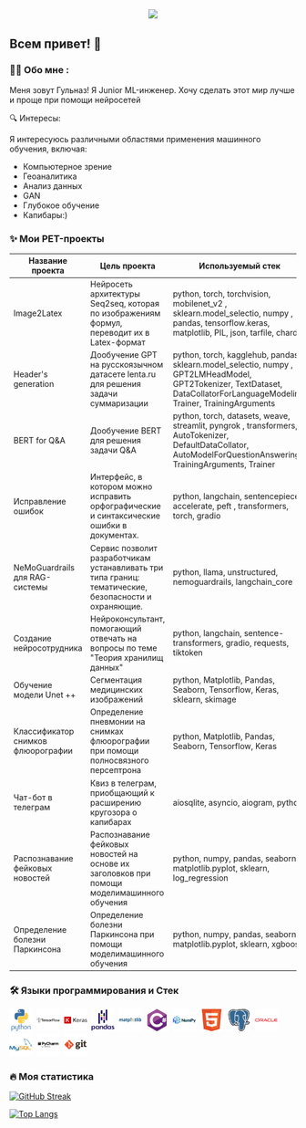 <div id="header" align="center">
  <img src="https://i.giphy.com/media/v1.Y2lkPTc5MGI3NjExeTl6ODhoZnUzYmRsMHhkZmI0cXRlaTk2cDBia2lwdnhvM2czNG5kNyZlcD12MV9pbnRlcm5hbF9naWZfYnlfaWQmY3Q9Zw/ua7vVw9awZKWwLSYpW/giphy.gif" width="300"/>
</div>

## Всем привет! 👋
### :woman_technologist: Обо мне :
Меня зовут Гульназ!
Я Junior ML-инженер. Хочу сделать этот мир лучше и проще при помощи нейросетей

🔍 Интересы:

Я интересуюсь различными областями применения машинного обучения, включая:
* Компьютерное зрение  
* Геоаналитика 
* Анализ данных
* GAN
* Глубокое обучение
* Капибары:)

### :sparkles: Мои PET-проекты
 
 | Название проекта | Цель проекта | Используемый стек | Ссылка на репозиторий | 
| --- | --- |--- | --- |
| Image2Latex| Нейросеть архитектуры Seq2seq, которая по изображениям формул, переводит их в Latex-формат| python, torch, torchvision, mobilenet_v2 , sklearn.model_selectio, numpy , pandas, tensorflow.keras, matplotlib, PIL, json, tarfile, chardet | https://github.com/GulnazaS/image2latex|
|Header's generation| Дообучение GPT на русскоязычном датасете lenta.ru для решения задачи суммаризации| python, torch, kagglehub, pandas , sklearn.model_selectio, numpy , GPT2LMHeadModel, GPT2Tokenizer, TextDataset, DataCollatorForLanguageModeling, Trainer, TrainingArguments|https://github.com/GulnazaS/Header-s-generation|
|BERT for Q&A| Дообучение BERT для решения задачи Q&A| python, torch, datasets, weave, streamlit, pyngrok , transformers, AutoTokenizer, DefaultDataCollator, AutoModelForQuestionAnswering, TrainingArguments, Trainer|https://github.com/GulnazaS/Q-A_BERT|
| Исправление ошибок| Интерфейс, в котором можно исправить орфографические и синтаксические ошибки в документах.| python, langchain, sentencepiece accelerate, peft , transformers, torch, gradio | https://github.com/GulnazaS/Deploy_model |
| NeMoGuardrails для RAG-системы| Сервис позволит разработчикам устанавливать три типа границ: тематические, безопасности и охраняющие.| python, llama, unstructured, nemoguardrails, langchain_core | https://github.com/GulnazaS/NeMoGuardrails-for-RAG-systems |
| Создание нейросотрудника| Нейроконсультант, помогающий отвечать на вопросы по теме "Теория хранилищ данных"| python, langchain, sentence-transformers, gradio, requests, tiktoken | https://github.com/GulnazaS/NeuroEmployee |
| Обучение модели Unet ++| Сегментация медицинских изображений | python, Matplotlib, Pandas, Seaborn, Tensorflow, Keras, sklearn, skimage | https://github.com/GulnazaS/Unet-learning |
| Классификатор снимков флюорографии | Определение пневмонии на снимках флюорографии при помощи полносвязного персептрона | python, Matplotlib, Pandas, Seaborn, Tensorflow, Keras |https://github.com/GulnazaS/test_case |
| Чат-бот в телеграм | Квиз в телеграм, приобщающий к расширению кругозора о капибарах | aiosqlite, asyncio, aiogram, python | https://github.com/GulnazaS/capy_bot/tree/master |
| Распознавание фейковых новостей | Распознавание фейковых новостей на основе их заголовков при помощи моделимашинного обучения | python, numpy, pandas, seaborn, matplotlib.pyplot, sklearn, log_regression | https://github.com/GulnazaS/Fake-or-real-news|
| Определение болезни Паркинсона |  Определение болезни Паркинсона при помощи моделимашинного обучения  | python, numpy, pandas, seaborn, matplotlib.pyplot, sklearn, xgboost | https://github.com/GulnazaS/parkinsons-disease-detector |
  
### :hammer_and_wrench: Языки программирования и Стек
<div>
  <img src="https://github.com/devicons/devicon/blob/master/icons/python/python-original-wordmark.svg" title="Python" alt="Python" width="40" height="40"/>&nbsp;
  <img src="https://github.com/devicons/devicon/blob/master/icons/tensorflow/tensorflow-line-wordmark.svg" title="Tensorflow" alt="Tensorflow" width="40" height="40"/>&nbsp;
  <img src="https://github.com/devicons/devicon/blob/master/icons/keras/keras-original-wordmark.svg" title="Keras" alt="Keras" width="40" height="40"/>&nbsp;
  <img src="https://github.com/devicons/devicon/blob/master/icons/pandas/pandas-original-wordmark.svg" title="Pandas" alt="Pandas" width="40" height="40"/>&nbsp;
  <img src="https://github.com/devicons/devicon/blob/master/icons/matplotlib/matplotlib-original-wordmark.svg" title="Matplotlib" alt="Matplotlib" width="40" height="40"/>&nbsp;
  <img src="https://github.com/devicons/devicon/blob/master/icons/csharp/csharp-original.svg" title="C#" alt="C# " width="40" height="40"/>&nbsp;
  <img src="https://github.com/devicons/devicon/blob/master/icons/numpy/numpy-original-wordmark.svg"  title="Numpy" alt="Numpy" width="40" height="40"/>&nbsp;
  <img src="https://github.com/devicons/devicon/blob/master/icons/html5/html5-original.svg" title="HTML5" alt="HTML" width="40" height="40"/>&nbsp;
  <img src="https://github.com/devicons/devicon/blob/master/icons/postgresql/postgresql-original.svg" title="Postgresql" alt="Postgresql" width="40" height="40"/>&nbsp;
  <img src="https://github.com/devicons/devicon/blob/master/icons/oracle/oracle-original.svg" title="Oracle" alt="Oracle" width="40" height="40"/>&nbsp;
  <img src="https://github.com/devicons/devicon/blob/master/icons/mysql/mysql-original-wordmark.svg" title="MySQL"  alt="MySQL" width="40" height="40"/>&nbsp;
  <img src="https://github.com/devicons/devicon/blob/master/icons/pycharm/pycharm-original-wordmark.svg" title="PyCharm" alt="PyCharm" width="40" height="40"/>&nbsp;
  <img src="https://github.com/devicons/devicon/blob/master/icons/git/git-original-wordmark.svg" title="Git" **alt="Git" width="40" height="40"/>
</div>

### :fire: Моя статистика
[![GitHub Streak](http://github-readme-streak-stats.herokuapp.com?user=GulnazaS&theme=light&background=000000)](https://git.io/streak-stats)

[![Top Langs](https://github-readme-stats.vercel.app/api/top-langs/?username=GulnazaS&layout=compact&theme=vision-friendly-dark)](https://github.com/anuraghazra/github-readme-stats)
